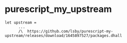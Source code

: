 # purescript_my_upstream

```
let upstream =
      ...
      /\  https://github.com/lsby/purescript-my-upstream/releases/download/1645897527/packages.dhall
